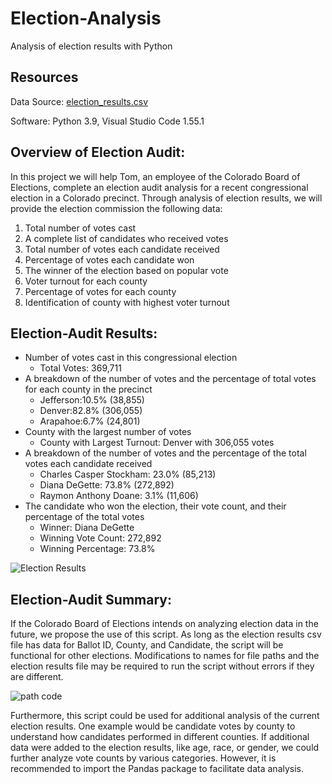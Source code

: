 # Election-Analysis
Analysis of election results with Python

## Resources
Data Source: [election_results.csv](https://github.com/monsecc01/Election-Analysis/blob/9bea6ec438ec9c0f408b33f3377d84d3235eaafa/election_results.csv)

Software: Python 3.9, Visual Studio Code 1.55.1

## Overview of Election Audit:
In this project we will help Tom, an employee of the Colorado Board of Elections, complete an election audit analysis for a recent congressional election in a Colorado precinct. Through analysis of election results, we will provide the election commission the following data:
1.	Total number of votes cast
2.	A complete list of candidates who received votes
3.	Total number of votes each candidate received
4.	Percentage of votes each candidate won
5.	The winner of the election based on popular vote
6.	Voter turnout for each county
7.	Percentage of votes for each county
8.	Identification of county with highest voter turnout 

## Election-Audit Results: 
*	Number of votes cast in this congressional election
    * Total Votes: 369,711
*	A breakdown of the number of votes and the percentage of total votes for each county in the precinct
    * Jefferson:10.5% (38,855)
    * Denver:82.8% (306,055)
    * Arapahoe:6.7% (24,801)
*	County with the largest number of votes
    * County with Largest Turnout: Denver with 306,055 votes
* A breakdown of the number of votes and the percentage of the total votes each candidate received
    * Charles Casper Stockham: 23.0% (85,213)
    * Diana DeGette: 73.8% (272,892)
    * Raymon Anthony Doane: 3.1% (11,606)
*	The candidate who won the election, their vote count, and their percentage of the total votes
    * Winner: Diana DeGette
    * Winning Vote Count: 272,892
    * Winning Percentage: 73.8%

![Election Results](https://user-images.githubusercontent.com/81447450/114289601-f12f7080-9a3e-11eb-9b36-2cfb525b11c0.png)
   
## Election-Audit Summary: 
If the Colorado Board of Elections intends on analyzing election data in the future, we propose the use of this script. As long as the election results csv file has data for Ballot ID, County, and Candidate, the script will be functional for other elections. Modifications to names for file paths and the election results file may be required to run the script without errors if they are different.

![path code](https://user-images.githubusercontent.com/81447450/114289640-3fdd0a80-9a3f-11eb-916b-3e9ac2db9824.png)

Furthermore, this script could be used for additional analysis of the current election results. One example would be candidate votes by county to understand how candidates performed in different counties. If additional data were added to the election results, like age, race, or gender, we could further analyze vote counts by various categories. However, it is recommended to import the Pandas package to facilitate data analysis. 

